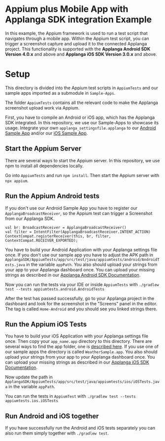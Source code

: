 # Appium plus Mobile App with Applanga SDK integration Example

In this example, the Appium framework is used to run a test script that navigates through a mobile app. Within the Appium test script, you can trigger a screenshot capture and upload it to the connected Applanga project. This functionality is supported with the **Applanga Android SDK Version 4.0.x** and above and **Applanga iOS SDK Version 3.0.x** and above.

# Setup
This directory is divided into the Appium test scripts in `AppiumTests` and our sample apps imported as a submodule in `Sample-Apps`.

The folder `AppiumTests` contains all the relevant code to make the Applanga screenshot upload work via Appium.

First, you have to compile an Android or iOS app, which has the Applanga SDK integrated. In this repository, we use our Sample-Apps to showcase its usage.
Integrate your own `applanga_settingsfile.applanga` to our [Android Sample App](https://github.com/applanga/Sample-Apps/tree/main/Android) and/or our [iOS Sample App](https://github.com/applanga/Sample-Apps/tree/main/iOS/UIKit-Cocoapods).

## Start the Appium Server
There are several ways to start the Appium server.
In this repository, we use npm to install all dependencies locally.

Go into `AppiumTests` and run `npm install`.
Then start the Appium server with `npx appium`.

## Run the Appium Android tests

If you don't use our Android Sample App you have to register our `ApplangaBroadcastReceiver`, so the Appium test can trigger a Screenshot from our Applanga SDK.

```
val br: BroadcastReceiver = ApplangaBroadcastReceiver()
val filter = IntentFilter(ApplangaBroadcastReceiver.INTENT_ACTION)
ContextCompat.registerReceiver(this, br, filter, ContextCompat.RECEIVER_EXPORTED);
```


You have to build your Android Application with your Applanga settings file once.
If you don't use our sample app you have to adjust the APK path in `ApplangaSDK/AppiumTests/app/src/test/java/appiumtests/android/AndroidTests.java` in the variable `appPath`.
You also should upload your strings from your app to your Applanga dashboard once.
You can upload your missing strings as described in our [Applanga Android SDK Documentation](https://www.applanga.com/docs/integration-documentation/android#configuration).

Now you can run the tests via your IDE or inside `AppiumTests` with `./gradlew test --tests appiumtests.android.AndroidTests`

After the test has passed successfully, go to your Applanga project in the dashboard and look for the screenshot in the "Screens" panel in the editor.
The tag is called `Home-Android` and you should see you linked strings there.

## Run the Appium iOS Tests

You have to build your iOS Application with your Applanga settings file once. 
Then copy your `app_name.app` directory to this directory.
There are several ways to find the app folder, one is [described here](https://stackoverflow.com/a/26201618).
If you use one of our sample apps the directory is called `WeatherSample.app`.
You also should upload your strings from your app to your Applanga dashboard once.
You can upload your missing strings as described in our [Applanga iOS SDK Documentation](https://www.applanga.com/docs/integration-documentation/ios#usage).


Now update the path in `ApplangaSDK/AppiumTests/app/src/test/java/appiumtests/ios/iOSTests.java` in the variable `appPath`. 

You can run the tests in `AppiumTest` with `./gradlew test --tests appiumtests.ios.iOSTests`

## Run Android and iOS together
If you have successfully run the Android and iOS tests separately you can also run them simply together with `./gradlew test`.
